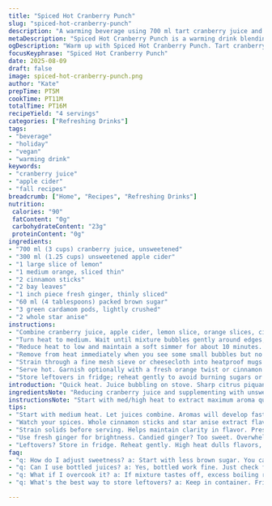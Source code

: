 ```yaml
---
title: "Spiced Hot Cranberry Punch"
slug: "spiced-hot-cranberry-punch"
description: "A warming beverage using 700 ml tart cranberry juice and 300 ml unsweetened apple cider. Infused with star anise, bay leaves, cinnamon sticks, and fresh orange peel. Brown sugar balances the tartness. Fresh ginger replaced candied for brightness. Clove swapped with cardamom pods adds unexpected depth. Heat gently to meld flavors. Strain off solids before serving. Serve piping hot. Great for chilly days or gatherings. Vegetal, vegan, no gluten, no dairy, nut free. Flavor changes slightly with fresh instead of candied ginger. Apple cider brings subtle sweetness and apple notes."
metaDescription: "Spiced Hot Cranberry Punch is a warming drink blending tart cranberry juice with apple cider and spices. Perfect for chilly gatherings."
ogDescription: "Warm up with Spiced Hot Cranberry Punch. Tart cranberry juice meets apple cider and spices for a cozy drink. Ideal for gatherings."
focusKeyphrase: "Spiced Hot Cranberry Punch"
date: 2025-08-09
draft: false
image: spiced-hot-cranberry-punch.png
author: "Kate"
prepTime: PT5M
cookTime: PT11M
totalTime: PT16M
recipeYield: "4 servings"
categories: ["Refreshing Drinks"]
tags:
- "beverage"
- "holiday"
- "vegan"
- "warming drink"
keywords:
- "cranberry juice"
- "apple cider"
- "fall recipes"
breadcrumb: ["Home", "Recipes", "Refreshing Drinks"]
nutrition: 
 calories: "90"
 fatContent: "0g"
 carbohydrateContent: "23g"
 proteinContent: "0g"
ingredients:
- "700 ml (3 cups) cranberry juice, unsweetened"
- "300 ml (1.25 cups) unsweetened apple cider"
- "1 large slice of lemon"
- "1 medium orange, sliced thin"
- "2 cinnamon sticks"
- "2 bay leaves"
- "1 inch piece fresh ginger, thinly sliced"
- "60 ml (4 tablespoons) packed brown sugar"
- "3 green cardamom pods, lightly crushed"
- "2 whole star anise"
instructions:
- "Combine cranberry juice, apple cider, lemon slice, orange slices, cinnamon sticks, bay leaves, sliced fresh ginger, brown sugar, cardamom pods, and star anise in a medium-sized pot or saucepan."
- "Turn heat to medium. Wait until mixture bubbles gently around edges, steam rising and scent filling the kitchen."
- "Reduce heat to low and maintain a soft simmer for about 10 minutes. Look for reduced sharpness in raw ginger and smooth mingling of spice aromas."
- "Remove from heat immediately when you see some small bubbles but no boiling over—prevents bitterness and sugar graininess."
- "Strain through a fine mesh sieve or cheesecloth into heatproof mugs. Press ginger lightly to extract flavor but not pulp."
- "Serve hot. Garnish optionally with a fresh orange twist or cinnamon stick. Don't over-sweeten; brown sugar can overpower quickly."
- "Store leftovers in fridge; reheat gently to avoid burning sugars or losing aromatics."
introduction: "Quick heat. Juice bubbling on stove. Sharp citrus piquancy kicks it alive. The whole house smells of cinnamon and anise—a spicy syrup thick with scent. Fresh ginger slices float, releasing a clean, zingy snap unlike candied sweetness that lulls you. Apple cider lends warmth, a mellow apple undertone cutting through cranberry’s tart edge. Brown sugar softens, caramel notes nestle in, never cloys. Look for slow rising bubbles, steam clouding the air but not rolling boil. That’s how you avoid burnt sugar or bitter snap from overcooking cardamom. Strain out solids for smooth sip or leave star anise whole—the hint of licorice floats in every mouthful. Ideal for cold nights. A spiced hug in a cup, no fluff, just function."
ingredientsNote: "Reducing cranberry juice and supplementing with unsweetened apple cider cuts acidity without dumping sugar. Fresh ginger—thin slices—adds brightness unlike candied, which can mute edginess and adds too much sweetness. Cardamom pods stand in for clove for a more complex, less astringent warmth. Bay leaves add subtle herbaceous undertones that deepen the flavor without overpowering. Brown sugar quantity is tuned down; overly sweet can mask cranberry’s natural sharpness. If unavailable, dark muscovado or light molasses can substitute but adjust quantity downward; those are more intense. Slice citrus thinly; thick wedges can impart bitter pith during long steeping. Keep cinnamon sticks whole for easy removal and controlled flavor extraction."
instructionsNote: "Start with med/high heat to extract maximum aroma quickly, then drop to low simmer to prevent bitter notes from ginger and cardamom turning harsh. Watch for visual signs: gentle bubbling, rising steam, scent thickening. Excessive boiling breaks down sugars awkwardly, developing off flavors. Strain promptly after simmer to halt infusion; spices become bitter if left in hot liquid too long. Press ginger gently post-strain to release last flavor bits but avoid pulp heaviness. Reheating requires low heat; high heat scorches sugars, dulling finishing taste. Cinnamon sticks and star anise can remain in cup if desired but remove bay leaves—they’re tough and fibrous. Control sweetness; always taste mid-cook to modulate added sugar according to taste and cranberry tartness."
tips:
- "Start with medium heat. Let juices combine. Aromas will develop fast. Look for gentle bubbles. Too much heat? You’ll scorch sugars."
- "Watch your spices. Whole cinnamon sticks and star anise extract flavor. Avoid dried herbs like bay leaves in long cooks. They turn bitter."
- "Strain solids before serving. Helps maintain clarity in flavor. Press ginger lightly post-strain. Extracts last bits of zing without pulp mess."
- "Use fresh ginger for brightness. Candied ginger? Too sweet. Overwhelms tart cranberry. Fresh gives clean, subtle kick. Adjust according to taste."
- "Leftovers? Store in fridge. Reheat gently. High heat dulls flavors, burns sugars. Low and slow is key. Avoid burnt notes while warming."
faq:
- "q: How do I adjust sweetness? a: Start with less brown sugar. You can add more after cooking. Taste often. Balance tartness."
- "q: Can I use bottled juices? a: Yes, bottled work fine. Just check for added sugars. Prefer unsweetened. It controls the punch's balance."
- "q: What if I overcook it? a: If mixture tastes off, excess boiling ruins flavors. Reheat slowly, mix with fresh juice or cider to revive."
- "q: What's the best way to store leftovers? a: Keep in container. Fridge up to 3 days. Reheat carefully on low. Avoid burnt sugar aromas."

---
```

